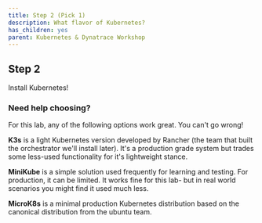 ```yaml
---
title: Step 2 (Pick 1)
description: What flavor of Kubernetes?
has_children: yes
parent: Kubernetes & Dynatrace Workshop
---
```

## Step 2
Install Kubernetes!

### Need help choosing?

For this lab, any of the following options work great.  You can't go wrong!

**K3s** is a light Kubernetes version developed by Rancher (the team that built the orchestrator we'll install later).  It's a production grade system but trades some less-used functionality for it's lightweight stance.

**MiniKube** is a simple solution used frequently for learning and testing.  For production, it can be limited.  It works fine for this lab- but in real world scenarios you might find it used much less.

**MicroK8s** is a minimal production Kubernetes distribution based on the canonical distribution from the ubuntu team.
